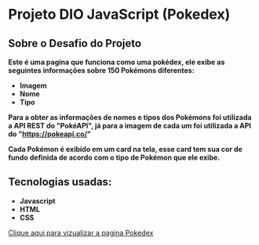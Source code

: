 # Projeto DIO JavaScript (Pokedex)

## Sobre o Desafio do Projeto

**Este é uma pagina que funciona como uma pokédex, ele exibe as seguintes informações sobre 150 Pokémons diferentes:**

* **Imagem**
* **Nome**
* **Tipo**

**Para a obter as informações de nomes e tipos dos Pokémons foi utilizada a API REST do "PokéAPI", já para a imagem de cada um foi utilizada a API do "<https://pokeapi.co/>"**

**Cada Pokémon é exibido em um card na tela, esse card tem sua cor de fundo definida de acordo com o tipo de Pokémon que ele exibe.**

## Tecnologias usadas:

* **Javascript**
* **HTML**
* **CSS**

[Clique aqui para vizualizar a pagina Pokedex]()